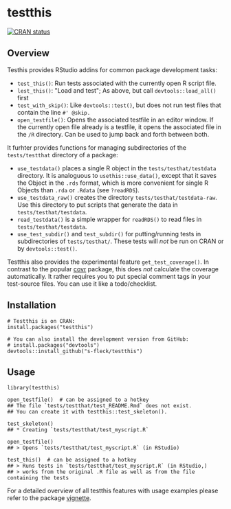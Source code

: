 
testthis
========

[![CRAN status](http://www.r-pkg.org/badges/version/testthis)](https://cran.r-project.org/package=testthis)

Overview
--------

Testhis provides RStudio addins for common package development tasks:

-   `test_this()`: Run tests associated with the currently open R script file.
-   `lest_this()`: "Load and test"; As above, but call `devtools::load_all()` first
-   `test_with_skip()`: Like `devtools::test()`, but does not run test files that contain the line `#' @skip.`
-   `open_testfile()`: Opens the associated testfile in an editor window. If the currently open file already is a testfile, it opens the associated file in the `/R` directory. Can be used to jump back and forth between both.

It furhter provides functions for managing subdirectories of the `tests/testthat` directory of a package:

-   `use_testdata()` places a single R object in the `tests/testhat/testdata` directory. It is analoguous to `usethis::use_data()`, except that it saves the Object in the `.rds` format, which is more convenient for single R Objects than `.rda` or `.Rdata` (see `?readRDS`).
-   `use_testdata_raw()` creates the directory `tests/testhat/testdata-raw`. Use this directory to put scripts that generate the data in `tests/testhat/testdata`.
-   `read_testdata()` is a simple wrapper for `readRDS()` to read files in `tests/testhat/testdata`.
-   `use_test_subdir()` and `test_subdir()` for putting/running tests in subdirectories of `tests/testhat/`. These tests will *not* be run on CRAN or by `devtools::test()`.

Testthis also provides the experimental feature `get_test_coverage()`. In contrast to the popular [covr](https://github.com/r-lib/covr) package, this does *not* calculate the coverage automatically. It rather requires you to put special comment tags in your test-source files. You can use it like a todo/checklist.

Installation
------------

    # Testthis is on CRAN:
    install.packages("testthis")

    # You can also install the development version from GitHub:
    # install.packages("devtools")
    devtools::install_github("s-fleck/testthis")

Usage
-----


    library(testthis)

    open_testfile()  # can be assigned to a hotkey
    ## The file `tests/testthat/test_README.Rmd` does not exist. 
    ## You can create it with testthis::test_skeleton().

    test_skeleton()
    ## * Creating `tests/testthat/test_myscript.R`

    open_testfile()
    ## > Opens `tests/testthat/test_myscript.R` (in RStudio)

    test_this()  # can be assigned to a hotkey
    ## > Runs tests in `tests/testthat/test_myscript.R` (in RStudio,)
    ## > works from the original .R file as well as from the file containing the tests

For a detailed overview of all testthis features with usage examples please refer to the package [vignette](http://rpubs.com/hoelk/testthis).
